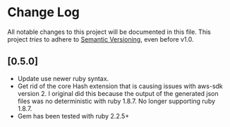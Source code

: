 # Change Log

All notable changes to this project will be documented in this file.
This project *tries* to adhere to [Semantic Versioning](http://semver.org/), even before v1.0.

## [0.5.0]

- Update use newer ruby syntax.
- Get rid of the core Hash extension that is causing issues with aws-sdk version 2.  I original did this because the output of the generated json files was no deterministic with ruby 1.8.7. No longer supporting ruby 1.8.7.  
- Gem has been tested with ruby 2.2.5+
